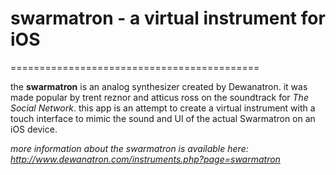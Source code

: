 # swarmatron - a virtual instrument for iOS
===========================================

the **swarmatron** is an analog synthesizer created by Dewanatron. it was made popular by trent reznor and atticus ross on the soundtrack for *The Social Network*. this app is an attempt to create a virtual instrument with a touch interface to mimic the sound and UI of the actual Swarmatron on an iOS device.

*more information about the swarmatron is available here: http://www.dewanatron.com/instruments.php?page=swarmatron*